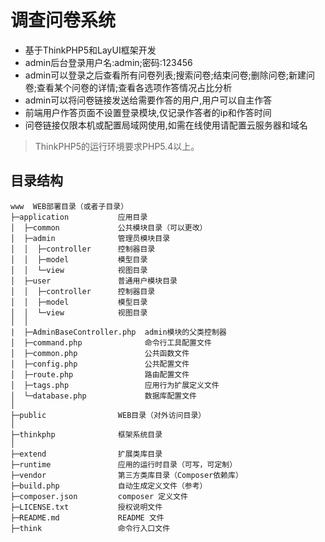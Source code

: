调查问卷系统
===============
 + 基于ThinkPHP5和LayUI框架开发
 + admin后台登录用户名:admin;密码:123456
 + admin可以登录之后查看所有问卷列表;搜索问卷;结束问卷;删除问卷;新建问卷;查看某个问卷的详情;查看各选项作答情况占比分析
 + admin可以将问卷链接发送给需要作答的用户,用户可以自主作答
 + 前端用户作答页面不设置登录模块,仅记录作答者的ip和作答时间
 + 问卷链接仅限本机或配置局域网使用,如需在线使用请配置云服务器和域名


> ThinkPHP5的运行环境要求PHP5.4以上。

## 目录结构

~~~
www  WEB部署目录（或者子目录）
├─application           应用目录
│  ├─common             公共模块目录（可以更改）
│  ├─admin              管理员模块目录
│  │  ├─controller      控制器目录
│  │  ├─model           模型目录
│  │  └─view            视图目录
│  ├─user               普通用户模块目录
│  │  ├─controller      控制器目录
│  │  ├─model           模型目录
│  │  └─view            视图目录
│  │
|  ├─AdminBaseController.php  admin模块的父类控制器
│  ├─command.php              命令行工具配置文件
│  ├─common.php               公共函数文件
│  ├─config.php               公共配置文件
│  ├─route.php                路由配置文件
│  ├─tags.php                 应用行为扩展定义文件
│  └─database.php             数据库配置文件
│
├─public                WEB目录（对外访问目录）
│
├─thinkphp              框架系统目录
│
├─extend                扩展类库目录
├─runtime               应用的运行时目录（可写，可定制）
├─vendor                第三方类库目录（Composer依赖库）
├─build.php             自动生成定义文件（参考）
├─composer.json         composer 定义文件
├─LICENSE.txt           授权说明文件
├─README.md             README 文件
├─think                 命令行入口文件
~~~